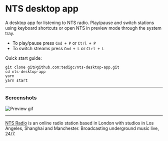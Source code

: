 # NTS desktop app

A desktop app for listening to NTS radio. Play/pause and switch stations using keyboard shortcuts or open NTS in preview mode through the system tray.

- To play/pause press `Cmd + P` or `Ctrl + P`
- To switch streams press `Cmd + L` or `Ctrl + L`

Quick start guide:

```
git clone git@github.com:tedigc/nts-desktop-app.git
cd nts-desktop-app
yarn
yarn start
```

---

### Screenshots

<img src="screenshots/recording.gif" alt="Preview gif">

---

[NTS Radio](https://www.nts.live/) is an online radio station based in London with studios in Los Angeles, Shanghai and Manchester. Broadcasting underground music live, 24/7.
